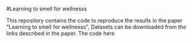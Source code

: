 #Learning to smell for wellnesss


This repository contains the code to reproduce the results in the paper "Learning to smell for wellnesss", Datasets can be downloaded from the links described in the paper. The code here 
